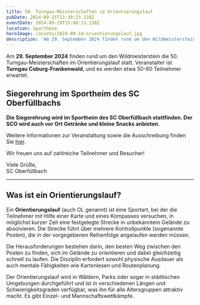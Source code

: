 ```yaml
---
title: 50. Turngau-Meisterschaften im Orientierungslauf
pubDate: 2024-09-15T13:30:23.138Z
eventDate: 2024-09-29T15:00:23.138Z
location: Sportheim
heroImage: /assets/2024-09-14-orientierungslauf.jpg
description: 'Am 29. September 2024 finden rund um den Wildmeisterstein die 50. Turngau-Meisterschaften im Orientierungslauf statt. Siegerehrung im Sportheim des SC Oberfüllbach.'
---
```


Am **29. September 2024** finden rund um den Wildmeisterstein die 50. Turngau-Meisterschaften im Orientierungslauf statt. Veranstalter ist **Turngau Coburg-Frankenwald**, und es werden etwa 50-60 Teilnehmer erwartet.

## Siegerehrung im Sportheim des SC Oberfüllbachs
**Die Siegerehrung wird im Sportheim des SC Oberfüllbach stattfinden. Der SCO wird auch vor Ort Getränke und kleine Snacks anbieten.**

Weitere Informationen zur Veranstaltung sowie die Ausschreibung finden Sie [hier](https://projekt30j.wordpress.com/alle-infos-zum-lauf-2024-2/).

Wir freuen uns auf zahlreiche Teilnehmer und Besucher!

Viele Grüße,  
SC Oberfüllbach

---
## Was ist ein Orientierungslauf?

Ein **Orientierungslauf** (auch OL genannt) ist eine Sportart, bei der die Teilnehmer mit Hilfe einer Karte und eines Kompasses versuchen, in möglichst kurzer Zeit eine festgelegte Strecke in unbekanntem Gelände zu absolvieren. Die Strecke führt über mehrere Kontrollpunkte (sogenannte Posten), die in der vorgegebenen Reihenfolge angelaufen werden müssen.

Die Herausforderungen bestehen darin, den besten Weg zwischen den Posten zu finden, sich im Gelände zu orientieren und dabei gleichzeitig schnell zu laufen. Die Disziplin erfordert sowohl physische Ausdauer als auch mentale Fähigkeiten wie Kartenlesen und Routenplanung.

Der Orientierungslauf wird in Wäldern, Parks oder sogar in städtischen Umgebungen durchgeführt und ist in verschiedenen Längen und Schwierigkeitsgraden verfügbar, was ihn für alle Altersgruppen attraktiv macht. Es gibt Einzel- und Mannschaftswettkämpfe.
